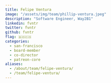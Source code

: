 ```yaml
---
title: Felipe Ventura
image: "/assets/img/team/phillip-ventura.jpeg"
description: "Software Engineer, Way2B1"
linkedin: fvntr
twitter: fvntr
github: fvntr
flag: 🇩🇴🇨🇴
categories:
  - san-francisco
  - board-member
  - co-director
  - patreon-core
aliases:
  - /about/team/felipe-ventura/
  - /team/felipe-ventura/
---
```

